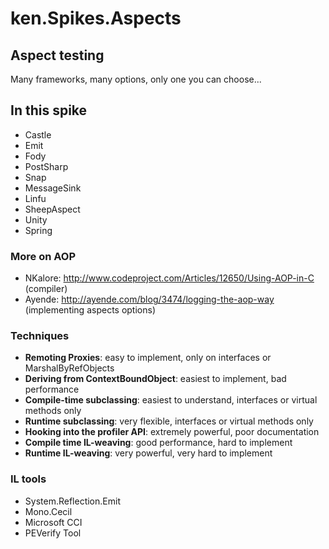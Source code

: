 # ken.Spikes.Aspects

## Aspect testing
Many frameworks, many options, only one you can choose...

## In this spike
* Castle
* Emit
* Fody
* PostSharp
* Snap
* MessageSink
* Linfu
* SheepAspect
* Unity
* Spring

### More on AOP
* NKalore: http://www.codeproject.com/Articles/12650/Using-AOP-in-C (compiler)
* Ayende: http://ayende.com/blog/3474/logging-the-aop-way (implementing aspects options)

### Techniques
* **Remoting Proxies**: easy to implement, only on interfaces or MarshalByRefObjects
* **Deriving from ContextBoundObject**: easiest to implement, bad performance
* **Compile-time subclassing**: easiest to understand, interfaces or virtual methods only
* **Runtime subclassing**: very flexible, interfaces or virtual methods only
* **Hooking into the profiler API**: extremely powerful, poor documentation
* **Compile time IL-weaving**: good performance, hard to implement
* **Runtime IL-weaving**: very powerful, very hard to implement

### IL tools
* System.Reflection.Emit
* Mono.Cecil
* Microsoft CCI
* PEVerify Tool